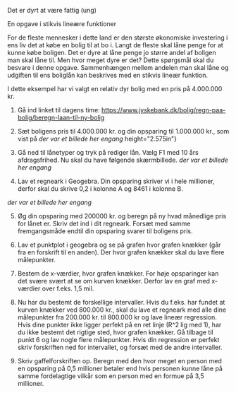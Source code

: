 Det er dyrt at være fattig (ung)

En opgave i stikvis lineære funktioner

For de fleste mennesker i dette land er den største økonomiske
investering i ens liv det at købe en bolig til at bo i. Langt de fleste
skal låne penge for at kunne købe boligen. Det er dyre at låne penge jo
større andel af boligen man skal låne til. Men hvor meget dyre er det?
Dette spørgsmål skal du besvare i denne opgave. Sammenhængen mellem
andelen man skal låne og udgiften til ens boliglån kan beskrives med en
stikvis lineær funktion.

I dette eksempel har vi valgt en relativ dyr bolig med en pris på
4.000.000 kr.

1)  Gå ind linket til dagens time:
    <https://www.jyskebank.dk/bolig/regn-paa-bolig/beregn-laan-til-ny-bolig>

2)  Sæt boligens pris til 4.000.000 kr. og din opsparing til 1.000.000
    kr., som vist på
*der var et billede her engang*
    height="2.575in"}

3)  Gå ned til lånetyper og tryk på rediger lån. Vælg F1 med 10 års
    afdragsfrihed. Nu skal du have følgende skærmbillede.
*der var et billede her engang*

4)  Lav et regneark i Geogebra. Din opsparing skriver vi i hele
    millioner, derfor skal du skrive 0,2 i kolonne A og 8461 i
    kolonne B.

*der var et billede her engang*

5)  Øg din opsparing med 200000 kr. og beregn på ny hvad månedlige pris
    for lånet er. Skriv det ind i dit regneark. Forsæt med samme
    fremgangsmåde endtil din opsparing svarer til boligens pris.

6)  Lav et punktplot i geogebra og se på grafen hvor grafen knækker (går
    fra en forskrift til en anden). Der hvor grafen knækker skal du lave
    flere målepunkter.

7)  Bestem de x-værdier, hvor grafen knækker. For høje opsparinger kan
    det svære svært at se om kurven knækker. Derfor lav en graf med
    x-værdier over f.eks. 1,5 mil.

8)  Nu har du bestemt de forskellige intervaller. Hvis du f.eks. har
    fundet at kurven knækker ved 800.000 kr., skal du lave et regneark
    med alle dine målepunkter fra 200.000 kr. til 800.000 kr og lave
    lineær regression. Hvis dine punkter ikke ligger perfekt på en ret
    linje (R\^2 lig med 1), har du ikke bestemt det rigtige sted, hvor
    grafen knækker. Gå tilbage til punkt 6 og lav nogle flere
    målepunkter. Hvis din regression er perfekt skriv forskriften ned
    for intervallet, og forsæt med de andre intervaller.

9)  Skriv gaffelforskriften op. Beregn med den hvor meget en person med
    en opsparing på 0,5 millioner betaler end hvis personen kunne låne
    på samme fordelagtige vilkår som en person med en formue på 3,5
    millioner.
